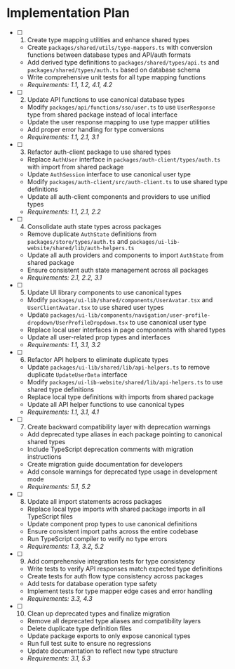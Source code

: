 # Implementation Plan

- [ ] 1. Create type mapping utilities and enhance shared types
  - Create `packages/shared/utils/type-mappers.ts` with conversion functions between database types and API/auth formats
  - Add derived type definitions to `packages/shared/types/api.ts` and `packages/shared/types/auth.ts` based on database schema
  - Write comprehensive unit tests for all type mapping functions
  - _Requirements: 1.1, 1.2, 4.1, 4.2_

- [ ] 2. Update API functions to use canonical database types
  - Modify `packages/api/functions/sso/user.ts` to use `UserResponse` type from shared package instead of local interface
  - Update the user response mapping to use type mapper utilities
  - Add proper error handling for type conversions
  - _Requirements: 1.1, 2.1, 3.1_

- [ ] 3. Refactor auth-client package to use shared types
  - Replace `AuthUser` interface in `packages/auth-client/types/auth.ts` with import from shared package
  - Update `AuthSession` interface to use canonical user type
  - Modify `packages/auth-client/src/auth-client.ts` to use shared type definitions
  - Update all auth-client components and providers to use unified types
  - _Requirements: 1.1, 2.1, 2.2_

- [ ] 4. Consolidate auth state types across packages
  - Remove duplicate `AuthState` definitions from `packages/store/types/auth.ts` and `packages/ui-lib-website/shared/lib/auth-helpers.ts`
  - Update all auth providers and components to import `AuthState` from shared package
  - Ensure consistent auth state management across all packages
  - _Requirements: 2.1, 2.2, 3.1_

- [ ] 5. Update UI library components to use canonical types
  - Modify `packages/ui-lib/shared/components/UserAvatar.tsx` and `UserClientAvatar.tsx` to use shared user types
  - Update `packages/ui-lib/components/navigation/user-profile-dropdown/UserProfileDropdown.tsx` to use canonical user type
  - Replace local user interfaces in page components with shared types
  - Update all user-related prop types and interfaces
  - _Requirements: 1.1, 3.1, 3.2_

- [ ] 6. Refactor API helpers to eliminate duplicate types
  - Update `packages/ui-lib/shared/lib/api-helpers.ts` to remove duplicate `UpdateUserData` interface
  - Modify `packages/ui-lib-website/shared/lib/api-helpers.ts` to use shared type definitions
  - Replace local type definitions with imports from shared package
  - Update all API helper functions to use canonical types
  - _Requirements: 1.1, 3.1, 4.1_

- [ ] 7. Create backward compatibility layer with deprecation warnings
  - Add deprecated type aliases in each package pointing to canonical shared types
  - Include TypeScript deprecation comments with migration instructions
  - Create migration guide documentation for developers
  - Add console warnings for deprecated type usage in development mode
  - _Requirements: 5.1, 5.2_

- [ ] 8. Update all import statements across packages
  - Replace local type imports with shared package imports in all TypeScript files
  - Update component prop types to use canonical definitions
  - Ensure consistent import paths across the entire codebase
  - Run TypeScript compiler to verify no type errors
  - _Requirements: 1.3, 3.2, 5.2_

- [ ] 9. Add comprehensive integration tests for type consistency
  - Write tests to verify API responses match expected type definitions
  - Create tests for auth flow type consistency across packages
  - Add tests for database operation type safety
  - Implement tests for type mapper edge cases and error handling
  - _Requirements: 3.3, 4.3_

- [ ] 10. Clean up deprecated types and finalize migration
  - Remove all deprecated type aliases and compatibility layers
  - Delete duplicate type definition files
  - Update package exports to only expose canonical types
  - Run full test suite to ensure no regressions
  - Update documentation to reflect new type structure
  - _Requirements: 3.1, 5.3_